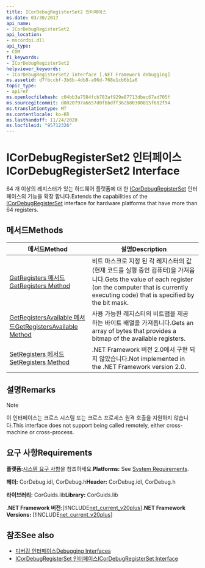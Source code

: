 ```yaml
---
title: ICorDebugRegisterSet2 인터페이스
ms.date: 03/30/2017
api_name:
- ICorDebugRegisterSet2
api_location:
- mscordbi.dll
api_type:
- COM
f1_keywords:
- ICorDebugRegisterSet2
helpviewer_keywords:
- ICorDebugRegisterSet2 interface [.NET Framework debugging]
ms.assetid: d7fbccbf-3b6b-4db8-a96d-768e1cb6b1a6
topic_type:
- apiref
ms.openlocfilehash: c04bb3a7584fcb783af929e87713dbec67ad705f
ms.sourcegitcommit: d8020797a6657d0fbbdff362b80300815f682f94
ms.translationtype: MT
ms.contentlocale: ko-KR
ms.lasthandoff: 11/24/2020
ms.locfileid: "95712326"
---
```

# <a name="icordebugregisterset2-interface"></a><span data-ttu-id="a730f-102">ICorDebugRegisterSet2 인터페이스</span><span class="sxs-lookup"><span data-stu-id="a730f-102">ICorDebugRegisterSet2 Interface</span></span>

<span data-ttu-id="a730f-103">64 개 이상의 레지스터가 있는 하드웨어 플랫폼에 대 한 [ICorDebugRegisterSet](icordebugregisterset-interface.md) 인터페이스의 기능을 확장 합니다.</span><span class="sxs-lookup"><span data-stu-id="a730f-103">Extends the capabilities of the [ICorDebugRegisterSet](icordebugregisterset-interface.md) interface for hardware platforms that have more than 64 registers.</span></span>  
  
## <a name="methods"></a><span data-ttu-id="a730f-104">메서드</span><span class="sxs-lookup"><span data-stu-id="a730f-104">Methods</span></span>  
  
|<span data-ttu-id="a730f-105">메서드</span><span class="sxs-lookup"><span data-stu-id="a730f-105">Method</span></span>|<span data-ttu-id="a730f-106">설명</span><span class="sxs-lookup"><span data-stu-id="a730f-106">Description</span></span>|  
|------------|-----------------|  
|[<span data-ttu-id="a730f-107">GetRegisters 메서드</span><span class="sxs-lookup"><span data-stu-id="a730f-107">GetRegisters Method</span></span>](icordebugregisterset2-getregisters-method.md)|<span data-ttu-id="a730f-108">비트 마스크로 지정 된 각 레지스터의 값 (현재 코드를 실행 중인 컴퓨터)을 가져옵니다.</span><span class="sxs-lookup"><span data-stu-id="a730f-108">Gets the value of each register (on the computer that is currently executing code) that is specified by the bit mask.</span></span>|  
|[<span data-ttu-id="a730f-109">GetRegistersAvailable 메서드</span><span class="sxs-lookup"><span data-stu-id="a730f-109">GetRegistersAvailable Method</span></span>](icordebugregisterset2-getregistersavailable-method.md)|<span data-ttu-id="a730f-110">사용 가능한 레지스터의 비트맵을 제공 하는 바이트 배열을 가져옵니다.</span><span class="sxs-lookup"><span data-stu-id="a730f-110">Gets an array of bytes that provides a bitmap of the available registers.</span></span>|  
|[<span data-ttu-id="a730f-111">SetRegisters 메서드</span><span class="sxs-lookup"><span data-stu-id="a730f-111">SetRegisters Method</span></span>](icordebugregisterset2-setregisters-method.md)|<span data-ttu-id="a730f-112">.NET Framework 버전 2.0에서 구현 되지 않았습니다.</span><span class="sxs-lookup"><span data-stu-id="a730f-112">Not implemented in the .NET Framework version 2.0.</span></span>|  
  
## <a name="remarks"></a><span data-ttu-id="a730f-113">설명</span><span class="sxs-lookup"><span data-stu-id="a730f-113">Remarks</span></span>  
  
> [!NOTE]
> <span data-ttu-id="a730f-114">이 인터페이스는 크로스 시스템 또는 크로스 프로세스 원격 호출을 지원하지 않습니다.</span><span class="sxs-lookup"><span data-stu-id="a730f-114">This interface does not support being called remotely, either cross-machine or cross-process.</span></span>  
  
## <a name="requirements"></a><span data-ttu-id="a730f-115">요구 사항</span><span class="sxs-lookup"><span data-stu-id="a730f-115">Requirements</span></span>  

 <span data-ttu-id="a730f-116">**플랫폼:**[시스템 요구 사항](../../get-started/system-requirements.md)을 참조하세요.</span><span class="sxs-lookup"><span data-stu-id="a730f-116">**Platforms:** See [System Requirements](../../get-started/system-requirements.md).</span></span>  
  
 <span data-ttu-id="a730f-117">**헤더:** CorDebug.idl, CorDebug.h</span><span class="sxs-lookup"><span data-stu-id="a730f-117">**Header:** CorDebug.idl, CorDebug.h</span></span>  
  
 <span data-ttu-id="a730f-118">**라이브러리:** CorGuids.lib</span><span class="sxs-lookup"><span data-stu-id="a730f-118">**Library:** CorGuids.lib</span></span>  
  
 <span data-ttu-id="a730f-119">**.NET Framework 버전:**[!INCLUDE[net_current_v20plus](../../../../includes/net-current-v20plus-md.md)]</span><span class="sxs-lookup"><span data-stu-id="a730f-119">**.NET Framework Versions:** [!INCLUDE[net_current_v20plus](../../../../includes/net-current-v20plus-md.md)]</span></span>  
  
## <a name="see-also"></a><span data-ttu-id="a730f-120">참조</span><span class="sxs-lookup"><span data-stu-id="a730f-120">See also</span></span>

- [<span data-ttu-id="a730f-121">디버깅 인터페이스</span><span class="sxs-lookup"><span data-stu-id="a730f-121">Debugging Interfaces</span></span>](debugging-interfaces.md)
- [<span data-ttu-id="a730f-122">ICorDebugRegisterSet 인터페이스</span><span class="sxs-lookup"><span data-stu-id="a730f-122">ICorDebugRegisterSet Interface</span></span>](icordebugregisterset-interface.md)
